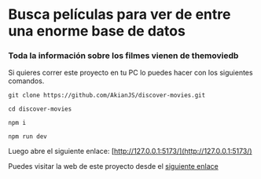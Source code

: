 ﻿# Busca películas para ver de entre una enorme base de datos
### Toda la información sobre los filmes vienen de themoviedb

Si quieres correr este proyecto en tu PC lo puedes hacer con los siguientes comandos.

```
git clone https://github.com/AkianJS/discover-movies.git

cd discover-movies

npm i

npm run dev
```
Luego abre el siguiente enlace: [http://127.0.0.1:5173/](http://127.0.0.1:5173/)

Puedes visitar la web de este proyecto desde el [siguiente enlace](https://discover-movies-two.vercel.app)
